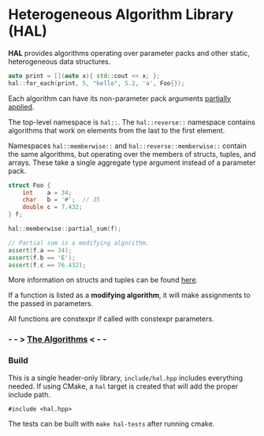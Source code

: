 # Heterogeneous Algorithm Library (HAL)

**HAL** provides algorithms operating over parameter packs and other static,
heterogeneous data structures.

```cpp
auto print = [](auto x){ std::cout << x; };
hal::for_each(print, 5, "hello", 5.2, 'a', Foo{});
```

Each algorithm can have its non-parameter pack arguments [partially
applied](docs/partial_application.md).

The top-level namespace is `hal::`. The `hal::reverse::` namespace contains
algorithms that work on elements from the last to the first element.

Namespaces `hal::memberwise::` and `hal::reverse::memberwise::` contain the same
algorithms, but operating over the members of structs, tuples, and arrays. These
take a single aggregate type argument instead of a parameter pack.

```cpp
struct Foo {
    int    a = 34;
    char   b = '#';  // 35
    double c = 7.432;
} f;

hal::memberwise::partial_sum(f);

// Partial sum is a modifying algorithm.
assert(f.a == 34);
assert(f.b == 'E');
assert(f.c == 76.432);
```

More information on structs and tuples can be found
[here](docs/tuples_structs.md).

If a function is listed as a **modifying algorithm**, it will make assignments
to the passed in parameters.

All functions are constexpr if called with constexpr parameters.

### - - > [The Algorithms](docs/toc.md) < - -

### Build

This is a single header-only library, `include/hal.hpp` includes everything
needed. If using CMake, a `hal` target is created that will add the proper
include path.

`#include <hal.hpp>`

The tests can be built with `make hal-tests` after running cmake.
